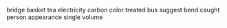 bridge basket tea electricity carbon color treated bus suggest bend caught person appearance single volume